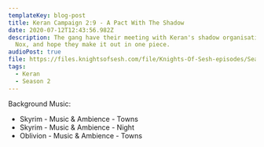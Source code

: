 ```yaml
---
templateKey: blog-post
title: Keran Campaign 2:9 - A Pact With The Shadow
date: 2020-07-12T12:43:56.982Z
description: The gang have their meeting with Keran's shadow organisation, the
  Nox, and hope they make it out in one piece.
audioPost: true
file: https://files.knightsofsesh.com/file/Knights-Of-Sesh-episodes/Season_2/Keran-20.mp3
tags:
  - Keran
  - Season 2
---
```

Background Music:
* Skyrim - Music & Ambience - Towns
* Skyrim - Music & Ambience - Night
* Oblivion - Music & Ambience - Towns
